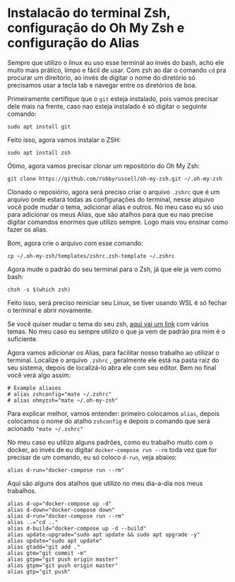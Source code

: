 # **Instalacão do terminal Zsh, configuração do Oh My Zsh e configuração do Alias**

Sempre que utilizo o linux eu uso esse terminal ao invés do bash, acho ele muito mais prático, limpo e fácil de usar. Com zsh ao dar o comando ``cd`` pra procurar um direitório, ao invés de digitar o nome do diretório só precisamos usar a tecla tab e navegar entre os diretórios de boa.

Primeiramente certifique que o ``git`` esteja instalado, pois vamos precisar dele mais na frente, caso nao esteja instalado é só digitar o seguinte comando:

````
sudo apt install git
````

Feito isso, agora vamos instalar o ZSH:

````
sudo apt install zsh
````
Ótimo, agora vamos precisar clonar um repositório do Oh My Zsh:

```
git clone https://github.com/robbyrussell/oh-my-zsh.git ~/.oh-my-zsh
```
Clonado o reposiório, agora será preciso criar o arquivo ``.zshrc`` que é um arquivo onde estará todas as configurações do terminal, nesse atquivo você pode mudar o tema, adicionar alias e outros. No meu caso eu só uso para adicionar os meus Alias, que são atalhos para que eu nao precise digitar comandos enormes que utilizo sempre. Logo mais vou ensinar como fazer os alias. 

Bom, agora crie o arquivo com esse comando:

````
cp ~/.oh-my-zsh/templates/zshrc.zsh-template ~/.zshrc
````

Agora mude o padrão do seu terminal para o Zsh, já que ele ja vem como bash:

```
chsh -s $(which zsh)
```
Feito isso, será preciso reiniciar seu Linux, se tiver usando WSL é só fechar o terminal e abrir novamente.

Se você quiser mudar o tema do seu zsh, [aqui vai um link](https://github.com/ohmyzsh/ohmyzsh/wiki/themes) com vários temas. No meu caso eu sempre utilizo o que ja vem de padrão pra mim é o suficiente.

Agora vamos adicionar os Alias, para facilitar nosso trabalho ao utilizar o terminal. Localize o arquivo ``.zshrc`` , geralmente ele está na pasta raiz do seu sistema, depois de localizá-lo abra ele com seu editor. Bem no final você verá algo assim:
````
# Example aliases
# alias zshconfig="mate ~/.zshrc"
# alias ohmyzsh="mate ~/.oh-my-zsh"
````

Para explicar melhor, vamos entender: 
primeiro colocamos ``alias``, depois colocamos o nome do atalho ``zshconfig`` e depois o comando que será acionado ``"mate ~/.zshrc"``

No meu caso eu utilizo alguns padrões, como eu trabalho muito com o docker, ao invés de eu digitar ``docker-compose run --rm`` toda vez que for precisar de um comando, eu só coloco ``d-run``, veja abaixo:

````
alias d-run="docker-compose run --rm"
````
Aqui são alguns dos atalhos que utilizo no meu dia-a-dia nos meus trabalhos. 

```
alias d-up="docker-compose up -d"
alias d-down="docker-compose down"
alias d-run="docker-compose run --rm"
alias ..="cd .."
alias d-build="docker-compose up -d --build"
alias update-upgrade="sudo apt update && sudo apt upgrade -y"
alias update="sudo apt update"
alias gtadd="git add ."
alias gtm="git commit -m"
alias gtpm="git push origin master"
alias gtpm="git push origin master"
alias gtp="git push"
```